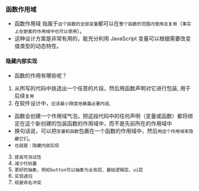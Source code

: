 ### 函数作用域
* 函数作用域 指属于`这个函数的全部变量`都可以在`整个函数的范围内使用及复用`（`事实上在嵌套的作用域中也可以使用`）。
* 这种设计方案是非常有用的，能充分利用 JavaScript 变量可以根据需要改变值类型的动态特性。

#### 隐藏内部实现
* 函数的作用有哪些呢？
1. 从所写的代码中挑选出一个任意的片段，然后用函数声明对它进行包装, 用于后续`复用`
2. 在软件设计中，`应该最小限度地暴露必要内容`,
* 函数会创建一个作用域气泡，把这段代码中的任何声明（变量或函数）都将绑定在这个新创建的包装函数的作用域中，而不是先前所在的作用域中
* 换句话说，可以把`变量和函数`包裹在一个函数的作用域中，然后`用这个作用域来隐藏它们`。
* `也就是：隐藏内部实现`
3. `提高可测试性`
4. `减少代码量`
5. `更好的抽象，例如button可以抽象为业务层、基础逻辑层、ui层`
6. `实现递归`
7. `规避命名冲突`



